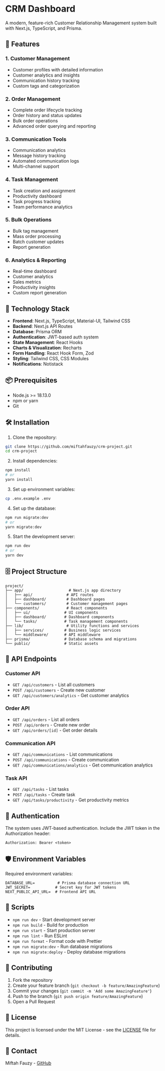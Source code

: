 # CRM Dashboard

A modern, feature-rich Customer Relationship Management system built with Next.js, TypeScript, and Prisma.

## 🌟 Features

### 1. Customer Management
- Customer profiles with detailed information
- Customer analytics and insights
- Communication history tracking
- Custom tags and categorization

### 2. Order Management
- Complete order lifecycle tracking
- Order history and status updates
- Bulk order operations
- Advanced order querying and reporting

### 3. Communication Tools
- Communication analytics
- Message history tracking
- Automated communication logs
- Multi-channel support

### 4. Task Management
- Task creation and assignment
- Productivity dashboard
- Task progress tracking
- Team performance analytics

### 5. Bulk Operations
- Bulk tag management
- Mass order processing
- Batch customer updates
- Report generation

### 6. Analytics & Reporting
- Real-time dashboard
- Customer analytics
- Sales metrics
- Productivity insights
- Custom report generation

## 🚀 Technology Stack

- **Frontend**: Next.js, TypeScript, Material-UI, Tailwind CSS
- **Backend**: Next.js API Routes
- **Database**: Prisma ORM
- **Authentication**: JWT-based auth system
- **State Management**: React Hooks
- **Charts & Visualization**: Recharts
- **Form Handling**: React Hook Form, Zod
- **Styling**: Tailwind CSS, CSS Modules
- **Notifications**: Notistack

## 📦 Prerequisites

- Node.js >= 18.13.0
- npm or yarn
- Git

## 🛠️ Installation

1. Clone the repository:
```bash
git clone https://github.com/miftahfauzy/crm-project.git
cd crm-project
```

2. Install dependencies:
```bash
npm install
# or
yarn install
```

3. Set up environment variables:
```bash
cp .env.example .env
```

4. Set up the database:
```bash
npm run migrate:dev
# or
yarn migrate:dev
```

5. Start the development server:
```bash
npm run dev
# or
yarn dev
```

## 🗄️ Project Structure

```
project/
├── app/                    # Next.js app directory
│   ├── api/               # API routes
│   ├── dashboard/         # Dashboard pages
│   └── customers/         # Customer management pages
├── components/            # React components
│   ├── ui/               # UI components
│   ├── dashboard/        # Dashboard components
│   └── tasks/            # Task management components
├── lib/                   # Utility functions and services
│   ├── services/         # Business logic services
│   └── middleware/       # API middleware
├── prisma/               # Database schema and migrations
└── public/               # Static assets
```

## 🔑 API Endpoints

### Customer API
- `GET /api/customers` - List all customers
- `POST /api/customers` - Create new customer
- `GET /api/customers/analytics` - Get customer analytics

### Order API
- `GET /api/orders` - List all orders
- `POST /api/orders` - Create new order
- `GET /api/orders/[id]` - Get order details

### Communication API
- `GET /api/communications` - List communications
- `POST /api/communications` - Create communication
- `GET /api/communications/analytics` - Get communication analytics

### Task API
- `GET /api/tasks` - List tasks
- `POST /api/tasks` - Create task
- `GET /api/tasks/productivity` - Get productivity metrics

## 🔐 Authentication

The system uses JWT-based authentication. Include the JWT token in the Authorization header:
```
Authorization: Bearer <token>
```

## 🛡️ Environment Variables

Required environment variables:
```
DATABASE_URL=          # Prisma database connection URL
JWT_SECRET=           # Secret key for JWT tokens
NEXT_PUBLIC_API_URL=  # Frontend API URL
```

## 📝 Scripts

- `npm run dev` - Start development server
- `npm run build` - Build for production
- `npm run start` - Start production server
- `npm run lint` - Run ESLint
- `npm run format` - Format code with Prettier
- `npm run migrate:dev` - Run database migrations
- `npm run migrate:deploy` - Deploy database migrations

## 🤝 Contributing

1. Fork the repository
2. Create your feature branch (`git checkout -b feature/AmazingFeature`)
3. Commit your changes (`git commit -m 'Add some AmazingFeature'`)
4. Push to the branch (`git push origin feature/AmazingFeature`)
5. Open a Pull Request

## 📄 License

This project is licensed under the MIT License - see the [LICENSE](LICENSE) file for details.

## 👥 Contact

Miftah Fauzy - [GitHub](https://github.com/miftahfauzy)
